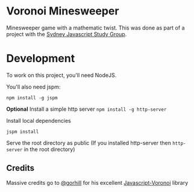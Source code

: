 # Voronoi Minesweeper

Minesweeper game with a mathematic twist. This was done as part of a project with the [Sydney Javascript Study Group](http://www.meetup.com/Sydney-JavaScript-Study-Group/).

# Development

To work on this project, you'll need NodeJS.

You'll also need jspm:

```
npm install -g jspm
```

**Optional** Install a simple http server `npm install -g http-server`

Install local dependencies

```
jspm install
```

Serve the root directory as public (If you installed http-server then `http-server` in the root directory)

## Credits

Massive credits go to [@gorhill](https://github.com/gorhill) for his excellent [Javascript-Voronoi](https://github.com/gorhill/Javascript-Voronoi) library